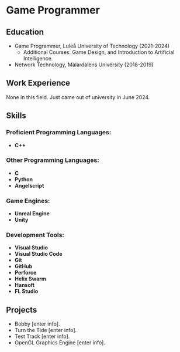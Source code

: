 # Game Programmer

## Education
- Game Programmer, Luleå University of Technology (2021-2024)
  * Additional Courses: Game Design, and Introduction to Artificial Intelligence.
- Network Technology, Mälardalens University (2018-2019)

## Work Experience
None in this field. Just came out of university in June 2024.

## Skills

### Proficient Programming Languages:
- **C++**

### Other Programming Languages:
- **C**
- **Python**
- **Angelscript**

### Game Engines:
- **Unreal Engine**
- **Unity**

### Development Tools:
- **Visual Studio**
- **Visual Studio Code**
- **Git**
- **GitHub**
- **Perforce**
- **Helix Swarm**
- **Hansoft**
- **FL Studio**

## Projects
- Bobby [enter info].
- Turn the Tide [enter info].
- Test Track [enter info].
- OpenGL Graphics Engine [enter info].
